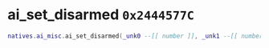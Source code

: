 # ai_set_disarmed `0x2444577C`

```lua
natives.ai_misc.ai_set_disarmed(_unk0 --[[ number ]], _unk1 --[[ number ]])
```